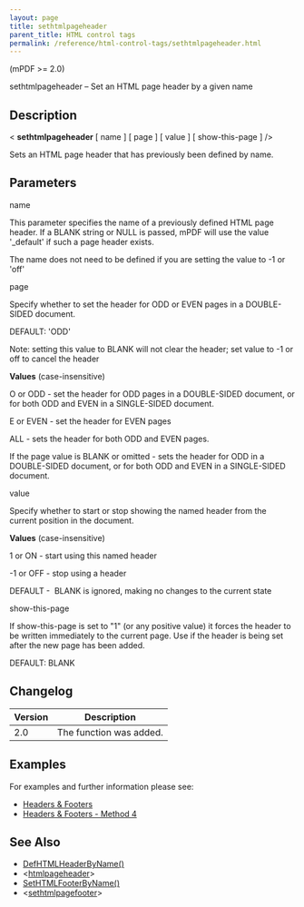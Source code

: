 ```yaml
---
layout: page
title: sethtmlpageheader
parent_title: HTML control tags
permalink: /reference/html-control-tags/sethtmlpageheader.html
---
```


<div id="bpmbook" class="bpmbook" style="direction:ltr;">
<div class="topic_user_field">
<div id="U0">
<p>(mPDF &gt;= 2.0)</p>
<p>sethtmlpageheader – Set an HTML page header by a given name</p>
<h2>Description</h2>

<div class="alert alert-info" role="alert">&lt; <b>sethtmlpageheader</b> [ <span class="parameter">name</span> ] [ <span class="parameter">page</span> ] [ <span class="parameter">value</span> ] [ <span class="parameter">show-this-page</span> ] /&gt;</div>
<p>Sets an HTML page header that has previously been defined by name.</p>
<h2>Parameters</h2>
<p class="manual_param_dt"><span class="parameter">name</span></p>
<p class="manual_param_dd">This parameter specifies the name of a previously defined HTML page header. If a <span class="smallblock">BLANK</span> string or <span class="smallblock">NULL</span> is passed, mPDF will use the value '_default' if such a page header exists.

The <span class="parameter">name</span> does not need to be defined if you are setting the value to -1 or 'off'</p>
<p class="manual_param_dt"><span class="parameter">page</span></p>
<p class="manual_param_dd">Specify whether to set the header for <span class="smallblock">ODD</span> or <span class="smallblock">EVEN</span> pages in a <span class="smallblock">DOUBLE-SIDED</span> document.

<span class="smallblock">DEFAULT</span>: 'ODD'

Note: setting this value to <span class="smallblock">BLANK</span> will not clear the header; set <span class="parameter">value</span> to -1 or off to cancel the header</p>
<p class="manual_param_dd"><b>Values</b> (case-insensitive)

O or ODD - set the header for <span class="smallblock">ODD</span> pages in a <span class="smallblock">DOUBLE-SIDED</span> document, or for both <span class="smallblock">ODD</span> and <span class="smallblock">EVEN</span> in a <span class="smallblock">SINGLE-SIDED</span> document.

E or EVEN - set the header for <span class="smallblock">EVEN</span> pages

ALL - sets the header for both <span class="smallblock">ODD</span> and <span class="smallblock">EVEN</span> pages.

If the <span class="parameter">page</span> value is <span class="smallblock">BLANK</span> or omitted - sets the header for <span class="smallblock">ODD</span> in a <span class="smallblock">DOUBLE-SIDED</span> document, or for both <span class="smallblock">ODD</span> and <span class="smallblock">EVEN</span> in a <span class="smallblock">SINGLE-SIDED</span> document.</p>
<p class="manual_param_dt"><span class="parameter">value</span></p>
<p class="manual_param_dd">Specify whether to start or stop showing the named header from the current position in the document.

<span class="smallblock">

</span></p>
<p class="manual_param_dd"><b>Values</b> (case-insensitive)

1 or ON - start using this named header

-1 or OFF - stop using a header

<span class="smallblock">DEFAULT</span> -&nbsp; <span class="smallblock">BLANK</span> is ignored, making no changes to the current state</p>
<p class="manual_param_dt"><span class="parameter">show-this-page</span></p>
<p class="manual_param_dd">If <span class="parameter">show-this-page</span> is set to "1" (or any positive value) it forces the header to be written immediately to the current page. Use if the header is being set after the new page has been added.

<span class="smallblock">DEFAULT</span>: <span class="smallblock">BLANK</span></p>
<h2>Changelog</h2>
<table class="bpmTopic"> <thead>
<tr> <th>Version</th><th>Description</th> </tr>
</thead> <tbody>
<tr>
<td>2.0</td>
<td>The function was added.</td>
</tr>
</tbody> </table>
<h2>Examples</h2>
<p>For examples and further information please see:</p>
<ul>
<li class="manual_boxlist"><a href="{{ "/headers-footers/headers-footers.html" | prepend: site.baseurl }}">Headers &amp; Footers</a></li>
<li class="manual_boxlist"><a href="{{ "/headers-footers/method-4.html" | prepend: site.baseurl }}">Headers &amp; Footers - Method 4</a></li>
</ul>
<h2>See Also</h2>
<ul>
<li class="manual_boxlist"><a href="{{ "/reference/mpdf-functions/defhtmlheaderbyname.html" | prepend: site.baseurl }}">DefHTMLHeaderByName()</a></li>
<li class="manual_boxlist">&lt;<a href="{{ "/reference/html-control-tags/htmlpageheader.html" | prepend: site.baseurl }}">htmlpageheader</a>&gt;</li>
<li class="manual_boxlist"><a href="{{ "/reference/mpdf-functions/sethtmlfooterbyname.html" | prepend: site.baseurl }}">SetHTMLFooterByName()</a></li>
<li class="manual_boxlist">&lt;<a href="{{ "/reference/html-control-tags/sethtmlpageheader.html" | prepend: site.baseurl }}">sethtmlpagefooter</a>&gt;</li>
</ul>
<p>&nbsp;</p>
</div>
</div>


